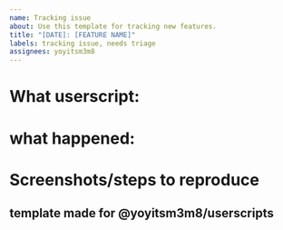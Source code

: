 ```yaml
---
name: Tracking issue
about: Use this template for tracking new features.
title: "[DATE]: [FEATURE NAME]"
labels: tracking issue, needs triage
assignees: yoyitsm3m8
---
```


# What userscript:

# what happened:

# Screenshots/steps to reproduce

## template made for @yoyitsm3m8/userscripts
